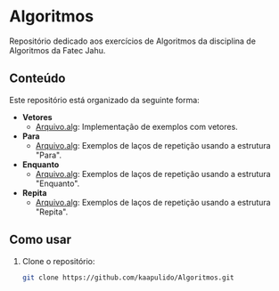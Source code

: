 # Algoritmos

Repositório dedicado aos exercícios de Algoritmos da disciplina de Algoritmos da Fatec Jahu.

## Conteúdo

Este repositório está organizado da seguinte forma:

- **Vetores**
  - [Arquivo.alg](./Vetores/Arquivo.alg): Implementação de exemplos com vetores.
- **Para**
  - [Arquivo.alg](./Para/Arquivo.alg): Exemplos de laços de repetição usando a estrutura "Para".
- **Enquanto**
  - [Arquivo.alg](./Enquanto/Arquivo.alg): Exemplos de laços de repetição usando a estrutura "Enquanto".
- **Repita**
  - [Arquivo.alg](./Repita/Arquivo.alg): Exemplos de laços de repetição usando a estrutura "Repita".

## Como usar

1. Clone o repositório:
   ```bash
   git clone https://github.com/kaapulido/Algoritmos.git
